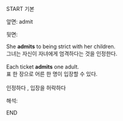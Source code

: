 START
기본

앞면:
admit


뒷면:
<div>She <b>admits</b> to being strict with her children.</div><div>그녀는 자신이 자녀에게 엄격하다는 것을 인정한다.<br><br><div>Each ticket <b>admits</b> one adult. </div><div>표 한 장으로 어른 한 명이 입장할 수 있다.<br><br>인정하다 , 입장을 허락하다</div></div>


해석:

END